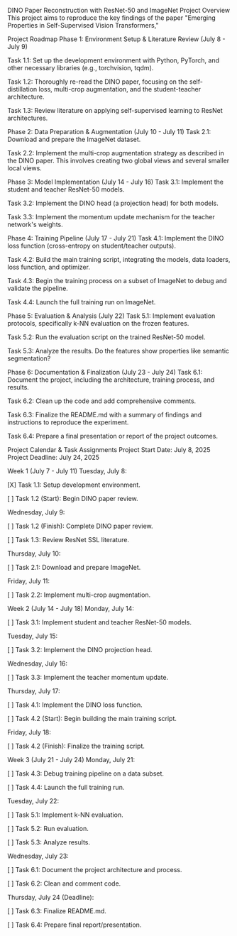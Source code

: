 DINO Paper Reconstruction with ResNet-50 and ImageNet
Project Overview
This project aims to reproduce the key findings of the paper "Emerging Properties in Self-Supervised Vision Transformers,"

Project Roadmap
Phase 1: Environment Setup & Literature Review (July 8 - July 9)

Task 1.1: Set up the development environment with Python, PyTorch, and other necessary libraries (e.g., torchvision, tqdm).

Task 1.2: Thoroughly re-read the DINO paper, focusing on the self-distillation loss, multi-crop augmentation, and the student-teacher architecture.

Task 1.3: Review literature on applying self-supervised learning to ResNet architectures.

Phase 2: Data Preparation & Augmentation (July 10 - July 11)
Task 2.1: Download and prepare the ImageNet dataset.

Task 2.2: Implement the multi-crop augmentation strategy as described in the DINO paper. This involves creating two global views and several smaller local views.

Phase 3: Model Implementation (July 14 - July 16)
Task 3.1: Implement the student and teacher ResNet-50 models.

Task 3.2: Implement the DINO head (a projection head) for both models.

Task 3.3: Implement the momentum update mechanism for the teacher network's weights.

Phase 4: Training Pipeline (July 17 - July 21)
Task 4.1: Implement the DINO loss function (cross-entropy on student/teacher outputs).

Task 4.2: Build the main training script, integrating the models, data loaders, loss function, and optimizer.

Task 4.3: Begin the training process on a subset of ImageNet to debug and validate the pipeline.

Task 4.4: Launch the full training run on ImageNet.

Phase 5: Evaluation & Analysis (July 22)
Task 5.1: Implement evaluation protocols, specifically k-NN evaluation on the frozen features.

Task 5.2: Run the evaluation script on the trained ResNet-50 model.

Task 5.3: Analyze the results. Do the features show properties like semantic segmentation?

Phase 6: Documentation & Finalization (July 23 - July 24)
Task 6.1: Document the project, including the architecture, training process, and results.

Task 6.2: Clean up the code and add comprehensive comments.

Task 6.3: Finalize the README.md with a summary of findings and instructions to reproduce the experiment.

Task 6.4: Prepare a final presentation or report of the project outcomes.

Project Calendar & Task Assignments
Project Start Date: July 8, 2025
Project Deadline: July 24, 2025

Week 1 (July 7 - July 11)
Tuesday, July 8:

[X] Task 1.1: Setup development environment.

[ ] Task 1.2 (Start): Begin DINO paper review.

Wednesday, July 9:

[ ] Task 1.2 (Finish): Complete DINO paper review.

[ ] Task 1.3: Review ResNet SSL literature.

Thursday, July 10:

[ ] Task 2.1: Download and prepare ImageNet.

Friday, July 11:

[ ] Task 2.2: Implement multi-crop augmentation.

Week 2 (July 14 - July 18)
Monday, July 14:

[ ] Task 3.1: Implement student and teacher ResNet-50 models.

Tuesday, July 15:

[ ] Task 3.2: Implement the DINO projection head.

Wednesday, July 16:

[ ] Task 3.3: Implement the teacher momentum update.

Thursday, July 17:

[ ] Task 4.1: Implement the DINO loss function.

[ ] Task 4.2 (Start): Begin building the main training script.

Friday, July 18:

[ ] Task 4.2 (Finish): Finalize the training script.

Week 3 (July 21 - July 24)
Monday, July 21:

[ ] Task 4.3: Debug training pipeline on a data subset.

[ ] Task 4.4: Launch the full training run.

Tuesday, July 22:

[ ] Task 5.1: Implement k-NN evaluation.

[ ] Task 5.2: Run evaluation.

[ ] Task 5.3: Analyze results.

Wednesday, July 23:

[ ] Task 6.1: Document the project architecture and process.

[ ] Task 6.2: Clean and comment code.

Thursday, July 24 (Deadline):

[ ] Task 6.3: Finalize README.md.

[ ] Task 6.4: Prepare final report/presentation.
